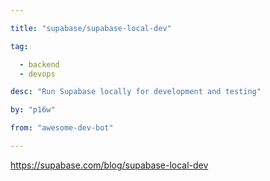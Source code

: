 ```yaml
---

title: "supabase/supabase-local-dev" 

tag: 

  - backend
  - devops 

desc: "Run Supabase locally for development and testing" 

by: "p16w" 

from: "awesome-dev-bot" 

---
```




https://supabase.com/blog/supabase-local-dev 

